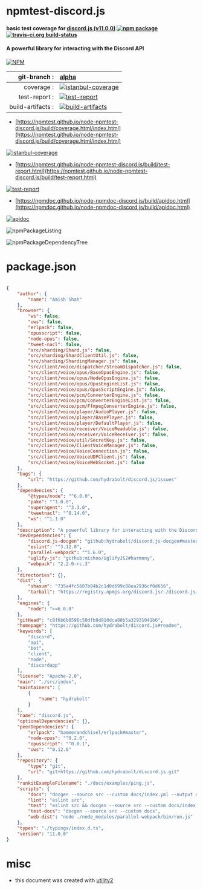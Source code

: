 # npmtest-discord.js

#### basic test coverage for  [discord.js (v11.0.0)](https://github.com/hydrabolt/discord.js#readme)  [![npm package](https://img.shields.io/npm/v/npmtest-discord.js.svg?style=flat-square)](https://www.npmjs.org/package/npmtest-discord.js) [![travis-ci.org build-status](https://api.travis-ci.org/npmtest/node-npmtest-discord.js.svg)](https://travis-ci.org/npmtest/node-npmtest-discord.js)

#### A powerful library for interacting with the Discord API

[![NPM](https://nodei.co/npm/discord.js.png?downloads=true&downloadRank=true&stars=true)](https://www.npmjs.com/package/discord.js)

| git-branch : | [alpha](https://github.com/npmtest/node-npmtest-discord.js/tree/alpha)|
|--:|:--|
| coverage : | [![istanbul-coverage](https://npmtest.github.io/node-npmtest-discord.js/build/coverage.badge.svg)](https://npmtest.github.io/node-npmtest-discord.js/build/coverage.html/index.html)|
| test-report : | [![test-report](https://npmtest.github.io/node-npmtest-discord.js/build/test-report.badge.svg)](https://npmtest.github.io/node-npmtest-discord.js/build/test-report.html)|
| build-artifacts : | [![build-artifacts](https://npmtest.github.io/node-npmtest-discord.js/glyphicons_144_folder_open.png)](https://github.com/npmtest/node-npmtest-discord.js/tree/gh-pages/build)|

- [https://npmtest.github.io/node-npmtest-discord.js/build/coverage.html/index.html](https://npmtest.github.io/node-npmtest-discord.js/build/coverage.html/index.html)

[![istanbul-coverage](https://npmtest.github.io/node-npmtest-discord.js/build/screenCapture.buildCi.browser.%252Ftmp%252Fbuild%252Fcoverage.lib.html.png)](https://npmtest.github.io/node-npmtest-discord.js/build/coverage.html/index.html)

- [https://npmtest.github.io/node-npmtest-discord.js/build/test-report.html](https://npmtest.github.io/node-npmtest-discord.js/build/test-report.html)

[![test-report](https://npmtest.github.io/node-npmtest-discord.js/build/screenCapture.buildCi.browser.%252Ftmp%252Fbuild%252Ftest-report.html.png)](https://npmtest.github.io/node-npmtest-discord.js/build/test-report.html)

- [https://npmdoc.github.io/node-npmdoc-discord.js/build/apidoc.html](https://npmdoc.github.io/node-npmdoc-discord.js/build/apidoc.html)

[![apidoc](https://npmdoc.github.io/node-npmdoc-discord.js/build/screenCapture.buildCi.browser.%252Ftmp%252Fbuild%252Fapidoc.html.png)](https://npmdoc.github.io/node-npmdoc-discord.js/build/apidoc.html)

![npmPackageListing](https://npmtest.github.io/node-npmtest-discord.js/build/screenCapture.npmPackageListing.svg)

![npmPackageDependencyTree](https://npmtest.github.io/node-npmtest-discord.js/build/screenCapture.npmPackageDependencyTree.svg)



# package.json

```json

{
    "author": {
        "name": "Amish Shah"
    },
    "browser": {
        "ws": false,
        "uws": false,
        "erlpack": false,
        "opusscript": false,
        "node-opus": false,
        "tweet-nacl": false,
        "src/sharding/Shard.js": false,
        "src/sharding/ShardClientUtil.js": false,
        "src/sharding/ShardingManager.js": false,
        "src/client/voice/dispatcher/StreamDispatcher.js": false,
        "src/client/voice/opus/BaseOpusEngine.js": false,
        "src/client/voice/opus/NodeOpusEngine.js": false,
        "src/client/voice/opus/OpusEngineList.js": false,
        "src/client/voice/opus/OpusScriptEngine.js": false,
        "src/client/voice/pcm/ConverterEngine.js": false,
        "src/client/voice/pcm/ConverterEngineList.js": false,
        "src/client/voice/pcm/FfmpegConverterEngine.js": false,
        "src/client/voice/player/AudioPlayer.js": false,
        "src/client/voice/player/BasePlayer.js": false,
        "src/client/voice/player/DefaultPlayer.js": false,
        "src/client/voice/receiver/VoiceReadable.js": false,
        "src/client/voice/receiver/VoiceReceiver.js": false,
        "src/client/voice/util/SecretKey.js": false,
        "src/client/voice/ClientVoiceManager.js": false,
        "src/client/voice/VoiceConnection.js": false,
        "src/client/voice/VoiceUDPClient.js": false,
        "src/client/voice/VoiceWebSocket.js": false
    },
    "bugs": {
        "url": "https://github.com/hydrabolt/discord.js/issues"
    },
    "dependencies": {
        "@types/node": "^6.0.0",
        "pako": "^1.0.0",
        "superagent": "^3.3.0",
        "tweetnacl": "^0.14.0",
        "ws": "^1.1.0"
    },
    "description": "A powerful library for interacting with the Discord API",
    "devDependencies": {
        "discord.js-docgen": "github:hydrabolt/discord.js-docgen#master",
        "eslint": "^3.12.0",
        "parallel-webpack": "^1.6.0",
        "uglify-js": "github:mishoo/UglifyJS2#harmony",
        "webpack": "2.2.0-rc.3"
    },
    "directories": {},
    "dist": {
        "shasum": "735a4fc5607b04b2c1d0d699c88ea2936cf0d656",
        "tarball": "https://registry.npmjs.org/discord.js/-/discord.js-11.0.0.tgz"
    },
    "engines": {
        "node": ">=6.0.0"
    },
    "gitHead": "c8f6b6b0596c50dfb0d910dca88b5a32931041b6",
    "homepage": "https://github.com/hydrabolt/discord.js#readme",
    "keywords": [
        "discord",
        "api",
        "bot",
        "client",
        "node",
        "discordapp"
    ],
    "license": "Apache-2.0",
    "main": "./src/index",
    "maintainers": [
        {
            "name": "hydrabolt"
        }
    ],
    "name": "discord.js",
    "optionalDependencies": {},
    "peerDependencies": {
        "erlpack": "hammerandchisel/erlpack#master",
        "node-opus": "^0.2.0",
        "opusscript": "^0.0.1",
        "uws": "^0.12.0"
    },
    "repository": {
        "type": "git",
        "url": "git+https://github.com/hydrabolt/discord.js.git"
    },
    "runkitExampleFilename": "./docs/examples/ping.js",
    "scripts": {
        "docs": "docgen --source src --custom docs/index.yml --output docs/docs.json",
        "lint": "eslint src",
        "test": "eslint src && docgen --source src --custom docs/index.yml",
        "test-docs": "docgen --source src --custom docs",
        "web-dist": "node ./node_modules/parallel-webpack/bin/run.js"
    },
    "types": "./typings/index.d.ts",
    "version": "11.0.0"
}
```



# misc
- this document was created with [utility2](https://github.com/kaizhu256/node-utility2)
